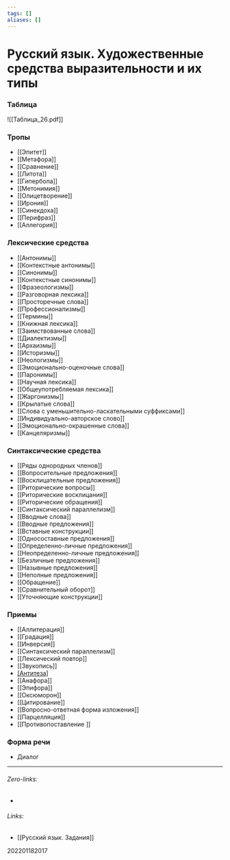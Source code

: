 ```yaml
---
tags: []
aliases: []
---
```

# Русский язык. Художественные средства выразительности и их типы

### Таблица
![[Таблица_26.pdf]]
### Тропы
- [[Эпитет]]
- [[Метафора]]
- [[Сравнение]]
- [[Литота]]
- [[Гипербола]]
- [[Метонимия]]
- [[Олицетворение]]
- [[Ирония]]
- [[Синекдоха]]
- [[Перифраз]]
- [[Аллегория]]

### Лексические средства
- [[Антонимы]]
- [[Контекстные антонимы]]
- [[Синонимы]]
- [[Контекстные синонимы]]
- [[Фразеологизмы]]
- [[Разговорная лексика]]
- [[Просторечные слова]]
- [[Профессионализмы]]
- [[Термины]]
- [[Книжная лексика]]
- [[Заимствованные слова]]
- [[Диалектизмы]]
- [[Архаизмы]]
- [[Историзмы]]
- [[Неологизмы]]
- [[Эмоционально-оценочные слова]]
- [[Паронимы]]
- [[Научная лексика]]
- [[Общеупотребляемая лексика]]
- [[Жаргонизмы]]
- [[Крылатые слова]]
- [[Слова с уменьшительно-ласкательными суффиксами]]
- [[Индивидуально-авторское слово]]
- [[Эмоционально-окрашенные слова]]
- [[Канцеляризмы]]

### Синтаксические средства
- [[Ряды однородных членов]]
- [[Вопросительные предложения]]
- [[Восклицательные предложения]]
- [[Риторические вопросы]]
- [[Риторические восклицания]]
- [[Риторические обращения]]
- [[Синтаксический параллелизм]]
- [[Вводные слова]]
- [[Вводные предложения]]
- [[Вставные конструкции]]
- [[Односоставные предложения]]
- [[Определенно-личные предложения]]
- [[Неопределенно-личные предложения]]
- [[Безличные предложения]]
- [[Назывные предложения]]
- [[Неполные предложения]]
- [[Обращение]]
- [[Сравнительный оборот]]
- [[Уточняющие конструкции]]

### Приемы
- [[Аллитерация]]
- [[Градация]]
- [[Инверсия]]
- [[Синтаксический параллелизм]]
- [[Лексический повтор]]
- [[Звукопись]]
- [[Антитеза]]([[Противопоставление]])
- [[Анафора]]
- [[Эпифора]]
- [[Оксюморон]]
- [[Цитирование]]
- [[Вопросно-ответная форма изложения]]
- [[Парцелляция]]
- [[Противопоставление ]]


### Форма речи
- Диалог
___
###### Zero-links:
-
###### Links:
- [[Русский язык. Задания]]

202201182017
